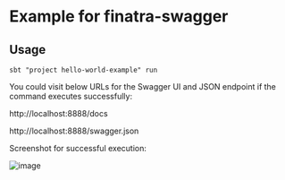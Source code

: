 # Example for finatra-swagger

## Usage

```shell
sbt "project hello-world-example" run
```

You could visit below URLs for the Swagger UI and JSON endpoint if the command executes successfully:

http://localhost:8888/docs

http://localhost:8888/swagger.json

Screenshot for successful execution:

![image](https://user-images.githubusercontent.com/503123/85190416-1c0cc600-b26d-11ea-9824-0dcd230330d9.png)
